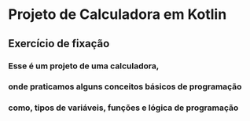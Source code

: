 # Projeto de Calculadora em Kotlin

## Exercício de fixação

### Esse é um projeto de uma calculadora,

### onde praticamos alguns conceitos básicos de programação

### como, tipos de variáveis, funções e lógica de programação